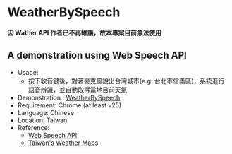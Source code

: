 # WeatherBySpeech 

**因 Wather API 作者已不再維護，故本專案目前無法使用**

## A demonstration using Web Speech API

- Usage:
	- 按下收音鍵後，對著麥克風說出台灣城市(e.g. 台北市信義區)，系統進行語音辨識，並自動取得當地目前天氣
- Demonstration : [WeatherBySpeech](https://kaisheng714.github.io/WeatherBySpeech/)
- Requirement: Chrome (at least v25)
- Language: Chinese
- Location: Taiwan
- Reference: 
	- [Web Speech API](https://developer.mozilla.org/en-US/docs/Web/API/Web_Speech_API)
	- [Taiwan's Weather Maps](https://github.com/comdan66/weather)

